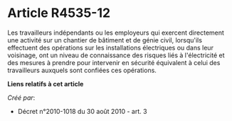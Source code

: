 # Article R4535-12

Les travailleurs indépendants ou les employeurs qui exercent directement une activité sur un chantier de bâtiment et de génie
civil, lorsqu'ils effectuent des opérations sur les installations électriques ou dans leur voisinage, ont un niveau de
connaissance des risques liés à l'électricité et des mesures à prendre pour intervenir en sécurité équivalent à celui des
travailleurs auxquels sont confiées ces opérations.

**Liens relatifs à cet article**

_Créé par_:

  - Décret n°2010-1018 du 30 août 2010 - art. 3
